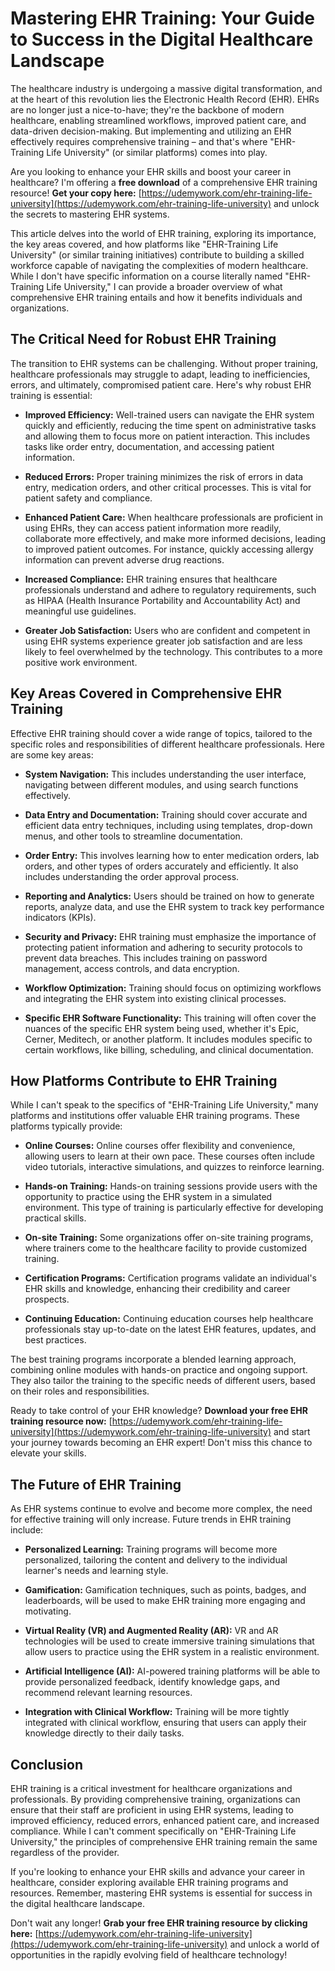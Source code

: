 # Mastering EHR Training: Your Guide to Success in the Digital Healthcare Landscape

The healthcare industry is undergoing a massive digital transformation, and at the heart of this revolution lies the Electronic Health Record (EHR). EHRs are no longer just a nice-to-have; they're the backbone of modern healthcare, enabling streamlined workflows, improved patient care, and data-driven decision-making. But implementing and utilizing an EHR effectively requires comprehensive training – and that's where "EHR-Training Life University" (or similar platforms) comes into play.

Are you looking to enhance your EHR skills and boost your career in healthcare?  I'm offering a **free download** of a comprehensive EHR training resource!  **Get your copy here:** [https://udemywork.com/ehr-training-life-university](https://udemywork.com/ehr-training-life-university) and unlock the secrets to mastering EHR systems.

This article delves into the world of EHR training, exploring its importance, the key areas covered, and how platforms like "EHR-Training Life University" (or similar training initiatives) contribute to building a skilled workforce capable of navigating the complexities of modern healthcare.  While I don't have specific information on a course literally named "EHR-Training Life University," I can provide a broader overview of what comprehensive EHR training entails and how it benefits individuals and organizations.

## The Critical Need for Robust EHR Training

The transition to EHR systems can be challenging. Without proper training, healthcare professionals may struggle to adapt, leading to inefficiencies, errors, and ultimately, compromised patient care.  Here's why robust EHR training is essential:

*   **Improved Efficiency:**  Well-trained users can navigate the EHR system quickly and efficiently, reducing the time spent on administrative tasks and allowing them to focus more on patient interaction. This includes tasks like order entry, documentation, and accessing patient information.

*   **Reduced Errors:**  Proper training minimizes the risk of errors in data entry, medication orders, and other critical processes. This is vital for patient safety and compliance.

*   **Enhanced Patient Care:**  When healthcare professionals are proficient in using EHRs, they can access patient information more readily, collaborate more effectively, and make more informed decisions, leading to improved patient outcomes.  For instance, quickly accessing allergy information can prevent adverse drug reactions.

*   **Increased Compliance:**  EHR training ensures that healthcare professionals understand and adhere to regulatory requirements, such as HIPAA (Health Insurance Portability and Accountability Act) and meaningful use guidelines.

*   **Greater Job Satisfaction:**  Users who are confident and competent in using EHR systems experience greater job satisfaction and are less likely to feel overwhelmed by the technology.  This contributes to a more positive work environment.

## Key Areas Covered in Comprehensive EHR Training

Effective EHR training should cover a wide range of topics, tailored to the specific roles and responsibilities of different healthcare professionals. Here are some key areas:

*   **System Navigation:**  This includes understanding the user interface, navigating between different modules, and using search functions effectively.

*   **Data Entry and Documentation:**  Training should cover accurate and efficient data entry techniques, including using templates, drop-down menus, and other tools to streamline documentation.

*   **Order Entry:**  This involves learning how to enter medication orders, lab orders, and other types of orders accurately and efficiently.  It also includes understanding the order approval process.

*   **Reporting and Analytics:**  Users should be trained on how to generate reports, analyze data, and use the EHR system to track key performance indicators (KPIs).

*   **Security and Privacy:**  EHR training must emphasize the importance of protecting patient information and adhering to security protocols to prevent data breaches. This includes training on password management, access controls, and data encryption.

*   **Workflow Optimization:**  Training should focus on optimizing workflows and integrating the EHR system into existing clinical processes.

*   **Specific EHR Software Functionality:** This training will often cover the nuances of the specific EHR system being used, whether it's Epic, Cerner, Meditech, or another platform.  It includes modules specific to certain workflows, like billing, scheduling, and clinical documentation.

## How Platforms Contribute to EHR Training

While I can't speak to the specifics of "EHR-Training Life University," many platforms and institutions offer valuable EHR training programs. These platforms typically provide:

*   **Online Courses:**  Online courses offer flexibility and convenience, allowing users to learn at their own pace. These courses often include video tutorials, interactive simulations, and quizzes to reinforce learning.

*   **Hands-on Training:**  Hands-on training sessions provide users with the opportunity to practice using the EHR system in a simulated environment. This type of training is particularly effective for developing practical skills.

*   **On-site Training:**  Some organizations offer on-site training programs, where trainers come to the healthcare facility to provide customized training.

*   **Certification Programs:**  Certification programs validate an individual's EHR skills and knowledge, enhancing their credibility and career prospects.

*   **Continuing Education:**  Continuing education courses help healthcare professionals stay up-to-date on the latest EHR features, updates, and best practices.

The best training programs incorporate a blended learning approach, combining online modules with hands-on practice and ongoing support. They also tailor the training to the specific needs of different users, based on their roles and responsibilities.

Ready to take control of your EHR knowledge?  **Download your free EHR training resource now:** [https://udemywork.com/ehr-training-life-university](https://udemywork.com/ehr-training-life-university) and start your journey towards becoming an EHR expert! Don't miss this chance to elevate your skills.

## The Future of EHR Training

As EHR systems continue to evolve and become more complex, the need for effective training will only increase.  Future trends in EHR training include:

*   **Personalized Learning:**  Training programs will become more personalized, tailoring the content and delivery to the individual learner's needs and learning style.

*   **Gamification:**  Gamification techniques, such as points, badges, and leaderboards, will be used to make EHR training more engaging and motivating.

*   **Virtual Reality (VR) and Augmented Reality (AR):**  VR and AR technologies will be used to create immersive training simulations that allow users to practice using the EHR system in a realistic environment.

*   **Artificial Intelligence (AI):**  AI-powered training platforms will be able to provide personalized feedback, identify knowledge gaps, and recommend relevant learning resources.

*   **Integration with Clinical Workflow:** Training will be more tightly integrated with clinical workflow, ensuring that users can apply their knowledge directly to their daily tasks.

## Conclusion

EHR training is a critical investment for healthcare organizations and professionals. By providing comprehensive training, organizations can ensure that their staff are proficient in using EHR systems, leading to improved efficiency, reduced errors, enhanced patient care, and increased compliance. While I can't comment specifically on "EHR-Training Life University," the principles of comprehensive EHR training remain the same regardless of the provider.

If you're looking to enhance your EHR skills and advance your career in healthcare, consider exploring available EHR training programs and resources.  Remember, mastering EHR systems is essential for success in the digital healthcare landscape.

Don't wait any longer!  **Grab your free EHR training resource by clicking here:** [https://udemywork.com/ehr-training-life-university](https://udemywork.com/ehr-training-life-university) and unlock a world of opportunities in the rapidly evolving field of healthcare technology!
